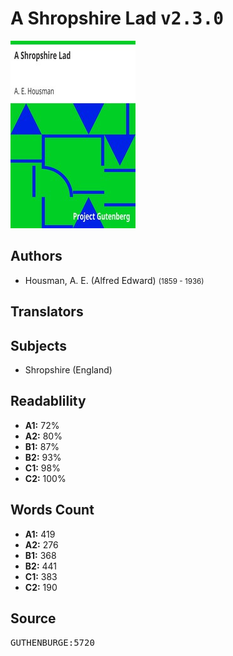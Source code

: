 # A Shropshire Lad <kbd>v2.3.0</kbd>

![](./cover.medium.jpg "")

## Authors


 - Housman, A. E. (Alfred Edward) <small>(1859 - 1936)</small>

## Translators



## Subjects


 - Shropshire (England)

## Readablility


 - **A1:** 72%
 - **A2:** 80%
 - **B1:** 87%
 - **B2:** 93%
 - **C1:** 98%
 - **C2:** 100%

## Words Count


 - **A1:** 419
 - **A2:** 276
 - **B1:** 368
 - **B2:** 441
 - **C1:** 383
 - **C2:** 190

## Source


<kbd>GUTHENBURGE:5720</kbd>

